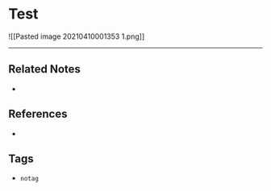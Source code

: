 # Test
![[Pasted image 20210410001353 1.png]]

---
## Related Notes
- 

## References
- 

## Tags
- `notag`